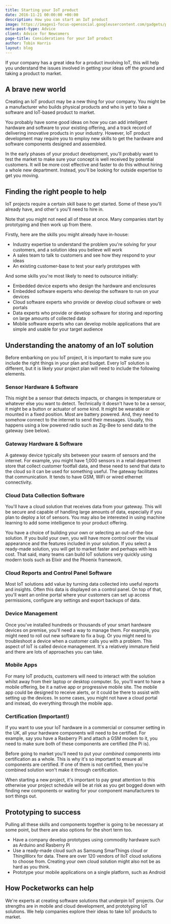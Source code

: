 ```yaml
---
title: Starting your IoT product
date: 2016-11-21 00:00:00 +00:00
description: How you can start an IoT product
image: https://images1-focus-opensocial.googleusercontent.com/gadgets/proxy?container=focus&resize_w=1024&refresh=2592000&url=https://pocketworks-website.s3.amazonaws.com/lights.jpg
meta-post-type: Advice
client: Advice for Newcomers
page-title: Considerations for your IoT product
author: Tobin Harris
layout: blog
---
```


If your company has a great idea for a product involving IoT, this will help you understand the issues involved in getting your ideas off the ground and taking a product to market.

<!--more-->

## A brave new world

Creating an IoT product may be a new thing for your company. You might be a manufacturer who builds physical products and who is yet to take a software and IoT-based product to market.

You probably have some good ideas on how you can add intelligent hardware and software to your existing offering, and a track record of delivering innovative products in your industry. However, IoT product development may require you to employ new skills to get the hardware and software components designed and assembled.

In the early phases of your product development, you'll probably want to test the market to make sure your concept is well received by potential customers. It will be more cost effective and faster to do this without hiring a whole new department. Instead, you'll be looking for outside expertise to get you moving.

## Finding the right people to help

IoT projects require a certain skill base to get started. Some of these you'll already have, and other's you'll need to hire in.

Note that you might not need all of these at once. Many companies start by prototyping and then work up from there.

Firstly, here are the skills you might already have in-house:

* Industry expertise to understand the problem you're solving for your customers, and a solution idea you believe will work
* A sales team to talk to customers and see how they respond to your ideas
* An existing customer-base to test your early prototypes with

And some skills you're most likely to need to outsource initially:

* Embedded device experts who design the hardware and enclosures
* Embedded software experts who develop the software to run on your devices
* Cloud software experts who provide or develop cloud software or web portals
* Data experts who provide or develop software for storing and reporting on large amounts of collected data
* Mobile software experts who can develop mobile applications that are simple and usable for your target audience

## Understanding the anatomy of an IoT solution

Before embarking on you IoT project, it is important to make sure you include the right things in your plan and budget. Every IoT solution is different, but it is likely your project plan will need to include the following elements.

### Sensor Hardware & Software

This might be a sensor that detects impacts, or changes in temperature or whatever else you want to detect. Technically it doesn't have to be a sensor, it might be a button or actuator of some kind. It might be wearable or mounted in a fixed position. Most are battery powered. And, they need to somehow connect to the internet to send their messages. Usually, this happens using a low powered radio such as Zig-Bee to send data to the gateway (see below).

### Gateway Hardware & Software

A gateway device typically sits between your swarm of sensors and the internet. For example, you might have 1,000 sensors in a retail department store that collect customer footfall data, and these need to send that data to the cloud so it can be used for something useful. The gateway facilitates that communication. It tends to have GSM, WiFi or wired ethernet connectivity.

### Cloud Data Collection Software

You'll have a cloud solution that receives data from your gateway. This will be secure and capable of handling large amounts of data, especially if you plan to deploy a lot of sensors. You may also be interested in using machine learning to add some intelligence to your product offering.

You have a choice of building your own or selecting an out-of-the-box solution. If you build your own, you will have more control over the visual appearance and the features included in your solution. If you select a ready-made solution, you will get to market faster and perhaps with less cost. That said, many teams can build IoT solutions very quickly using modern tools such as Elixir and the Phoenix framework.

### Cloud Reports and Control Panel Software

Most IoT solutions add value by turning data collected into useful reports and insights. Often this data is displayed on a control panel. On top of that, you'll want an online portal where your customers can set up access permissions, configure any settings and export backups of data.

### Device Management
Once you've installed hundreds or thousands of your smart hardware devices on premise, you'll need a way to manage them. For example, you might need to roll out new software to fix a bug. Or you might need to troubleshoot a device when a customer calls you with a problem. This aspect of IoT is called device management. It's a relatively immature field and there are lots of approaches you can take.

### Mobile Apps

For many IoT products, customers will need to interact with the solution whilst away from their laptop or desktop computer. So, you'll want to have a mobile offering, be it a native app or progressive mobile site. The mobile app could be designed to receive alerts, or it could be there to assist with setting up the devices. In some cases, you might not have a cloud portal and instead, do everything through the mobile app.

### Certification (Important!)

If you want to use your IoT hardware in a commercial or consumer setting in the UK, all your hardware components will need to be certified. For example, say you have a Rasberry Pi and attach a GSM modem to it, you need to make sure both of these components are certified (the Pi is).

Before going to market you'll need to put your _combined_ components into certification as a whole. This is why it's so important to ensure all components are certified. If one of them is not certified, then you're combined solution won't make it through certification.

When starting a new project, it's important to pay great attention to this otherwise your project schedule will be at risk as you get bogged down with finding new components or waiting for your component manufacturers to sort things out.



## Prototyping to success

Pulling all these skills and components together is going to be necessary at some point, but there are also options for the short term too.

* Have a company develop prototypes using commodity hardware such as Arduino and Rasberry Pi
* Use a ready-made cloud such as Samsung SmarThings cloud or ThingWorx for data. There are over 120 vendors of IIoT cloud solutions to choose from. Creating your own cloud solution might also not be as hard as you think.
* Prototype your mobile applications on a single platform, such as Android

## How Pocketworks can help

We're experts at creating software solutions that underpin IoT projects. Our strengths are in mobile and cloud development, and prototyping IoT solutions. We help companies explore their ideas to take IoT products to market.
